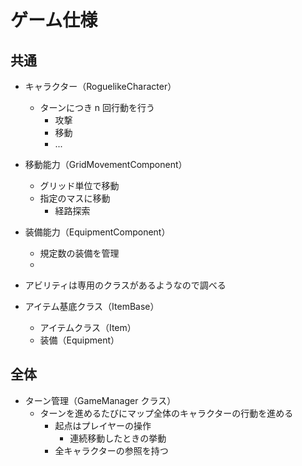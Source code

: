 # ゲーム仕様

## 共通
* キャラクター（RoguelikeCharacter）
  * ターンにつき n 回行動を行う
    * 攻撃
    * 移動
    * ...

* 移動能力（GridMovementComponent）
  * グリッド単位で移動
  * 指定のマスに移動
    * 経路探索

* 装備能力（EquipmentComponent）
  * 規定数の装備を管理
  * 
  

* アビリティは専用のクラスがあるようなので調べる

* アイテム基底クラス（ItemBase）
  * アイテムクラス（Item）
  * 装備（Equipment）

## 全体
  * ターン管理（GameManager クラス）
    * ターンを進めるたびにマップ全体のキャラクターの行動を進める
      * 起点はプレイヤーの操作
        * 連続移動したときの挙動
      * 全キャラクターの参照を持つ